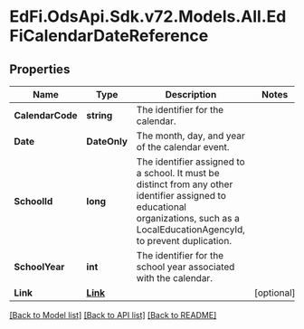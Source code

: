 # EdFi.OdsApi.Sdk.v72.Models.All.EdFiCalendarDateReference

## Properties

Name | Type | Description | Notes
------------ | ------------- | ------------- | -------------
**CalendarCode** | **string** | The identifier for the calendar. | 
**Date** | **DateOnly** | The month, day, and year of the calendar event. | 
**SchoolId** | **long** | The identifier assigned to a school. It must be distinct from any other identifier assigned to educational organizations, such as a LocalEducationAgencyId, to prevent duplication. | 
**SchoolYear** | **int** | The identifier for the school year associated with the calendar. | 
**Link** | [**Link**](Link.md) |  | [optional] 

[[Back to Model list]](../README.md#documentation-for-models) [[Back to API list]](../README.md#documentation-for-api-endpoints) [[Back to README]](../README.md)

